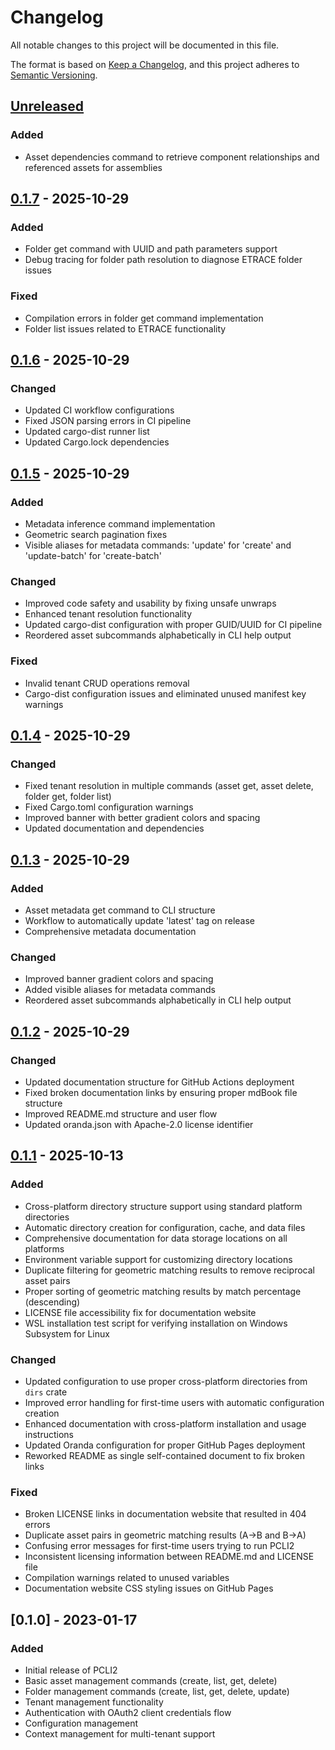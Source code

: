 # Changelog

All notable changes to this project will be documented in this file.

The format is based on [Keep a Changelog](https://keepachangelog.com/en/1.0.0/),
and this project adheres to [Semantic Versioning](https://semver.org/spec/v2.0.0.html).

## [Unreleased]

### Added
- Asset dependencies command to retrieve component relationships and referenced assets for assemblies

## [0.1.7] - 2025-10-29

### Added
- Folder get command with UUID and path parameters support
- Debug tracing for folder path resolution to diagnose ETRACE folder issues

### Fixed
- Compilation errors in folder get command implementation
- Folder list issues related to ETRACE functionality

## [0.1.6] - 2025-10-29

### Changed
- Updated CI workflow configurations
- Fixed JSON parsing errors in CI pipeline
- Updated cargo-dist runner list
- Updated Cargo.lock dependencies

## [0.1.5] - 2025-10-29

### Added
- Metadata inference command implementation
- Geometric search pagination fixes
- Visible aliases for metadata commands: 'update' for 'create' and 'update-batch' for 'create-batch'

### Changed
- Improved code safety and usability by fixing unsafe unwraps
- Enhanced tenant resolution functionality
- Updated cargo-dist configuration with proper GUID/UUID for CI pipeline
- Reordered asset subcommands alphabetically in CLI help output

### Fixed
- Invalid tenant CRUD operations removal
- Cargo-dist configuration issues and eliminated unused manifest key warnings

## [0.1.4] - 2025-10-29

### Changed
- Fixed tenant resolution in multiple commands (asset get, asset delete, folder get, folder list)
- Fixed Cargo.toml configuration warnings
- Improved banner with better gradient colors and spacing
- Updated documentation and dependencies

## [0.1.3] - 2025-10-29

### Added
- Asset metadata get command to CLI structure
- Workflow to automatically update 'latest' tag on release
- Comprehensive metadata documentation

### Changed
- Improved banner gradient colors and spacing
- Added visible aliases for metadata commands
- Reordered asset subcommands alphabetically in CLI help output

## [0.1.2] - 2025-10-29

### Changed
- Updated documentation structure for GitHub Actions deployment
- Fixed broken documentation links by ensuring proper mdBook file structure
- Improved README.md structure and user flow
- Updated oranda.json with Apache-2.0 license identifier

## [0.1.1] - 2025-10-13

### Added
- Cross-platform directory structure support using standard platform directories
- Automatic directory creation for configuration, cache, and data files
- Comprehensive documentation for data storage locations on all platforms
- Environment variable support for customizing directory locations
- Duplicate filtering for geometric matching results to remove reciprocal asset pairs
- Proper sorting of geometric matching results by match percentage (descending)
- LICENSE file accessibility fix for documentation website
- WSL installation test script for verifying installation on Windows Subsystem for Linux

### Changed
- Updated configuration to use proper cross-platform directories from `dirs` crate
- Improved error handling for first-time users with automatic configuration creation
- Enhanced documentation with cross-platform installation and usage instructions
- Updated Oranda configuration for proper GitHub Pages deployment
- Reworked README as single self-contained document to fix broken links

### Fixed
- Broken LICENSE links in documentation website that resulted in 404 errors
- Duplicate asset pairs in geometric matching results (A→B and B→A)
- Confusing error messages for first-time users trying to run PCLI2
- Inconsistent licensing information between README.md and LICENSE file
- Compilation warnings related to unused variables
- Documentation website CSS styling issues on GitHub Pages

## [0.1.0] - 2023-01-17

### Added
- Initial release of PCLI2
- Basic asset management commands (create, list, get, delete)
- Folder management commands (create, list, get, delete, update)
- Tenant management functionality
- Authentication with OAuth2 client credentials flow
- Configuration management
- Context management for multi-tenant support

[Unreleased]: https://github.com/physna/pcli2/compare/v0.1.7...HEAD
[0.1.7]: https://github.com/physna/pcli2/compare/v0.1.6...v0.1.7
[0.1.6]: https://github.com/physna/pcli2/compare/v0.1.5...v0.1.6
[0.1.5]: https://github.com/physna/pcli2/compare/v0.1.4...v0.1.5
[0.1.4]: https://github.com/physna/pcli2/compare/v0.1.3...v0.1.4
[0.1.3]: https://github.com/physna/pcli2/compare/v0.1.2...v0.1.3
[0.1.2]: https://github.com/physna/pcli2/compare/v0.1.1...v0.1.2
[0.1.1]: https://github.com/physna/pcli2/compare/v0.1.0...v0.1.1